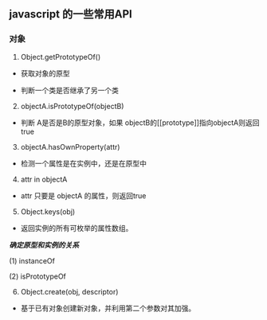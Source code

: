 ## javascript 的一些常用API

### 对象

1. Object.getPrototypeOf()

* 获取对象的原型

* 判断一个类是否继承了另一个类

2. objectA.isPrototypeOf(objectB)

* 判断 A是否是B的原型对象，如果 objectB的[[prototype]]指向objectA则返回true

3. objectA.hasOwnProperty(attr)

* 检测一个属性是在实例中，还是在原型中

4. attr in objectA

* attr 只要是 objectA 的属性，则返回true

5. Object.keys(obj)

* 返回实例的所有可枚举的属性数组。


***确定原型和实例的关系***

(1) instanceOf

(2) isPrototypeOf

6. Object.create(obj, descriptor)

* 基于已有对象创建新对象，并利用第二个参数对其加强。
